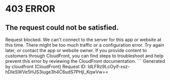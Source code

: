 # 403 ERROR

## The request could not be satisfied.

Request blocked. We can't connect to the server for this app or website at this time. There might be too much traffic or a configuration error. Try again later, or contact the app or website owner. If you provide content to customers through CloudFront, you can find steps to troubleshoot and help prevent this error by reviewing the CloudFront documentation. ```
Generated by cloudfront (CloudFront)
Request ID: IdLFRz9LcOyif-xsz-hDIeSWVe5HJS3iuge3h4C6udS7PHjI_KqwVw==

```

